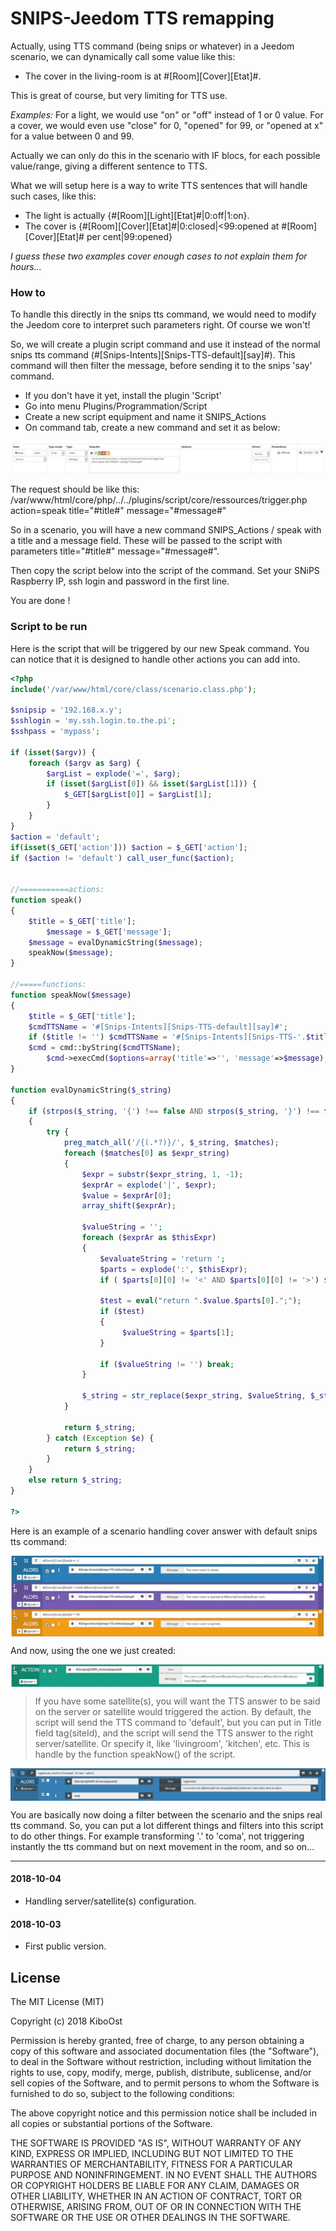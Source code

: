 


# SNIPS-Jeedom TTS remapping

Actually, using TTS command (being snips or whatever) in a Jeedom scenario, we can dynamically call some value like this:
- The cover in the living-room is at #[Room][Cover][Etat]#.

This is great of course, but very limiting for TTS use.

*Examples:*
For a light, we would use "on" or "off" instead of 1 or 0 value.
For a cover, we would even use "close" for 0, "opened" for 99, or "opened at x" for a value between 0 and 99.

Actually we can only do this in the scenario with IF blocs, for each possible value/range, giving a different sentence to TTS.

What we will setup here is a way to write TTS sentences that will handle such cases, like this:
- The light is actually {#[Room][Light][Etat]#|0:off|1:on}.
- The cover is {#[Room][Cover][Etat]#|0:closed|<99:opened at #[Room][Cover][Etat]# per cent|99:opened}

*I guess these two examples cover enough cases to not explain them for hours...*

### How to

To handle this directly in the snips tts command, we would need to modify the Jeedom core to interpret such parameters right. Of course we won't!

So, we will create a plugin script command and use it instead of the normal snips tts command (#[Snips-Intents][Snips-TTS-default][say]#). This command will then filter the message, before sending it to the snips 'say' command.

- If you don't have it yet, install the plugin 'Script'
- Go into menu Plugins/Programmation/Script
- Create a new script equipment and name it SNIPS_Actions
- On command tab, create a new command and set it as below:

<img align="center" src="assets/script_remap.jpg">

The request should be like this:
/var/www/html/core/php/../../plugins/script/core/ressources/trigger.php  action=speak title="#title#" message="#message#"

So in a scenario, you will have a new command SNIPS_Actions / speak with a title and a message field. These will be passed to the script with parameters title="#title#" message="#message#".

Then copy the script below into the script of the command. Set your SNiPS Raspberry IP, ssh login and password in the first line.

You are done !

### Script to be run
Here is the script that will be triggered by our new Speak command.
You can notice that it is designed to handle other actions you can add into.

```php
<?php
include('/var/www/html/core/class/scenario.class.php');

$snipsip = '192.168.x.y';
$sshlogin = 'my.ssh.login.to.the.pi';
$sshpass = 'mypass';

if (isset($argv)) {
	foreach ($argv as $arg) {
		$argList = explode('=', $arg);
		if (isset($argList[0]) && isset($argList[1])) {
			$_GET[$argList[0]] = $argList[1];
		}
	}
}
$action = 'default';
if(isset($_GET['action'])) $action = $_GET['action'];
if ($action != 'default') call_user_func($action);


//===========actions:
function speak()
{
	$title = $_GET['title'];
    	$message = $_GET['message'];
  	$message = evalDynamicString($message);
	speakNow($message);
}

//=====functions:
function speakNow($message)
{
	$title = $_GET['title'];
	$cmdTTSName = '#[Snips-Intents][Snips-TTS-default][say]#';
  	if ($title != '') $cmdTTSName = '#[Snips-Intents][Snips-TTS-'.$title.'][say]#';
  	$cmd = cmd::byString($cmdTTSName);
    	$cmd->execCmd($options=array('title'=>'', 'message'=>$message), $cache=0);
}

function evalDynamicString($_string)
{
	if (strpos($_string, '{') !== false AND strpos($_string, '}') !== false)
	{
		try {
			preg_match_all('/{(.*?)}/', $_string, $matches);
			foreach ($matches[0] as $expr_string)
			{
				$expr = substr($expr_string, 1, -1);
				$exprAr = explode('|', $expr);
				$value = $exprAr[0];
				array_shift($exprAr);

				$valueString = '';
				foreach ($exprAr as $thisExpr)
				{
					$evaluateString = 'return ';
					$parts = explode(':', $thisExpr);
					if ( $parts[0][0] != '<' AND $parts[0][0] != '>') $parts[0] = '=='.$parts[0];

					$test = eval("return ".$value.$parts[0].";");
					if ($test)
					{
					     $valueString = $parts[1];
					}

					if ($valueString != '') break;
				}

				$_string = str_replace($expr_string, $valueString, $_string);
			}

			return $_string;
		} catch (Exception $e) {
			return $_string;
		}
	}
	else return $_string;
}

?>
```

Here is an example of a scenario handling cover answer with default snips tts command:

<img align="center" src="assets/scenario_before.jpg">

And now, using the one we just created:

<img align="center" src="assets/scenario_after.jpg">

> If you have some satellite(s), you will want the TTS answer to be said on the server or satellite would triggered the action.
By default, the script will send the TTS command to 'default', but you can put in Title field tag(siteId), and the script will send the TTS answer to the right server/satellite. Or specify it, like 'livingroom', 'kitchen', etc.
This is handle by the function speakNow() of the script.

<img align="center" src="assets/remap_title.jpg">

You are basically now doing a filter between the scenario and the snips real tts command.
So, you can put a lot different things and filters into this script to do other things. For example transforming '.' to 'coma', not triggering instantly the tts command but on next movement in the room, and so on...

-----------------
#### 2018-10-04
- Handling server/satellite(s) configuration.

#### 2018-10-03
- First public version.


## License

The MIT License (MIT)

Copyright (c) 2018 KiboOst

Permission is hereby granted, free of charge, to any person obtaining a copy
of this software and associated documentation files (the "Software"), to deal
in the Software without restriction, including without limitation the rights
to use, copy, modify, merge, publish, distribute, sublicense, and/or sell
copies of the Software, and to permit persons to whom the Software is
furnished to do so, subject to the following conditions:

The above copyright notice and this permission notice shall be included in all
copies or substantial portions of the Software.

THE SOFTWARE IS PROVIDED "AS IS", WITHOUT WARRANTY OF ANY KIND, EXPRESS OR
IMPLIED, INCLUDING BUT NOT LIMITED TO THE WARRANTIES OF MERCHANTABILITY,
FITNESS FOR A PARTICULAR PURPOSE AND NONINFRINGEMENT. IN NO EVENT SHALL THE
AUTHORS OR COPYRIGHT HOLDERS BE LIABLE FOR ANY CLAIM, DAMAGES OR OTHER
LIABILITY, WHETHER IN AN ACTION OF CONTRACT, TORT OR OTHERWISE, ARISING FROM,
OUT OF OR IN CONNECTION WITH THE SOFTWARE OR THE USE OR OTHER DEALINGS IN THE
SOFTWARE.
